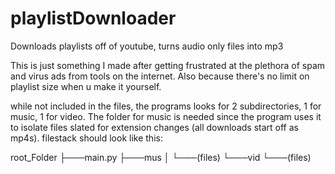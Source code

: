 # playlistDownloader
Downloads playlists off of youtube, turns audio only files into mp3

This is just something I made after getting frustrated at the plethora of spam and virus ads from tools on the internet.
Also because there's no limit on playlist size when u make it yourself.

while not included in the files, the programs looks for 2 subdirectories, 1 for music, 1 for video. The folder for music is needed since the program uses it to isolate files slated for extension changes (all downloads start off as mp4s).
filestack should look like this:


root_Folder
    ├───main.py
    ├───mus
    │   └───(files)
    └───vid
        └───(files)

